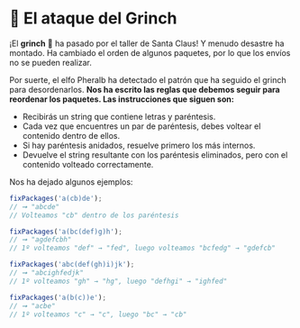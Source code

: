 # 👹 El ataque del Grinch

¡El **grinch** 👹 ha pasado por el taller de Santa Claus! Y menudo desastre ha montado. Ha cambiado el orden de algunos paquetes, por lo que los envíos no se pueden realizar.

Por suerte, el elfo Pheralb ha detectado el patrón que ha seguido el grinch para desordenarlos. **Nos ha escrito las reglas que debemos seguir para reordenar los paquetes. Las instrucciones que siguen son:**

- Recibirás un string que contiene letras y paréntesis.
- Cada vez que encuentres un par de paréntesis, debes voltear el contenido dentro de ellos.
- Si hay paréntesis anidados, resuelve primero los más internos.
- Devuelve el string resultante con los paréntesis eliminados, pero con el contenido volteado correctamente.

Nos ha dejado algunos ejemplos:

```js
fixPackages('a(cb)de');
// ➞ "abcde"
// Volteamos "cb" dentro de los paréntesis

fixPackages('a(bc(def)g)h');
// ➞ "agdefcbh"
// 1º volteamos "def" → "fed", luego volteamos "bcfedg" → "gdefcb"

fixPackages('abc(def(gh)i)jk');
// ➞ "abcighfedjk"
// 1º volteamos "gh" → "hg", luego "defhgi" → "ighfed"

fixPackages('a(b(c))e');
// ➞ "acbe"
// 1º volteamos "c" → "c", luego "bc" → "cb"
```
